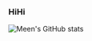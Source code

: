 ### HiHi

![Meen's GitHub stats](https://github-readme-stats.vercel.app/api?username=msp5382&count_private=true&show_icons=true&theme=radical)


